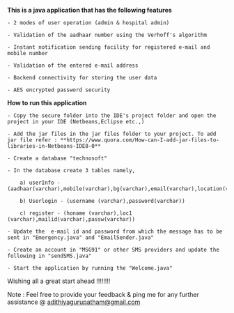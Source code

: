 **This is a java application that has the following features**
	
	- 2 modes of user operation (admin & hospital admin)

	- Validation of the aadhaar number using the Verhoff's algorithm

	- Instant notification sending facility for registered e-mail and mobile number

	- Validation of the entered e-mail address

	- Backend connectivity for storing the user data

	- AES encrypted password security

**How to run this application**

	- Copy the secure folder into the IDE's project folder and open the project in your IDE (Netbeans,Eclipse etc.,)

	- Add the jar files in the jar files folder to your project. To add jar file refer : **https://www.quora.com/How-can-I-add-jar-files-to-libraries-in-Netbeans-IDE8-0**

	- Create a database "technosoft"

	- In the database create 3 tables namely,
	
		a) userInfo - (aadhaar(varchar),mobile(varchar),bg(varchar),email(varchar),location(varchar))
		
		b) Userlogin - (username (varchar),password(varchar))

		c) register - (honame (varchar),loc1 (varchar),mailid(varchar),passw(varchar))

	- Update the  e-mail id and password from which the message has to be sent in "Emergency.java" and "EmailSender.java"

	- Create an account in "MSG91" or other SMS providers and update the following in "sendSMS.java"

	- Start the application by running the "Welcome.java"

Wishing all a great start ahead !!!!!!!!

Note : Feel free to provide your feedback &  ping me for any further assistance @ adithiyagurupatham@gmail.com
